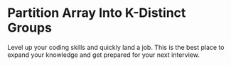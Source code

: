 # Partition Array Into K-Distinct Groups

Level up your coding skills and quickly land a job. This is the best place to expand your knowledge and get prepared for your next interview.